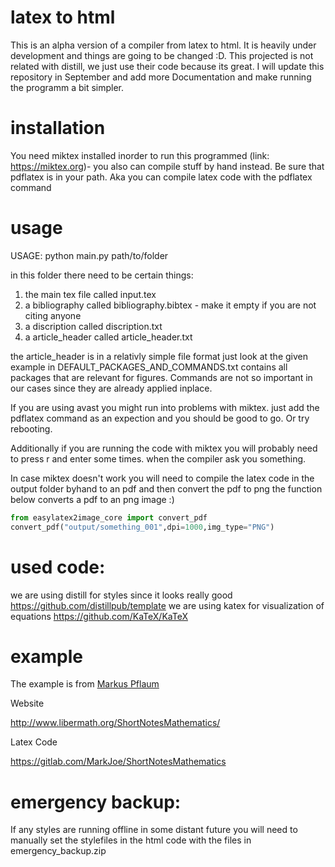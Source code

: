 # latex to html
This is an alpha version of a compiler from latex to html. It is heavily under development and things are going to be changed :D. This projected is not related with distill, we just use their code because its great. I will update this repository in September and add more Documentation and make running the programm a bit simpler.
# installation 
You need miktex installed inorder to run this programmed (link: https://miktex.org)- you also can compile stuff by hand instead. Be sure that pdflatex is in your path. Aka you can compile latex code with the pdflatex command 
# usage

USAGE: python main.py path/to/folder

in this folder there need to be certain things:

1. the main tex file called input.tex
2. a bibliography called bibliography.bibtex - make it empty if you are not citing anyone
3. a discription called discription.txt
4. a article_header called article_header.txt 

the article_header is in a relativly simple file format just look at the given example
in DEFAULT_PACKAGES_AND_COMMANDS.txt contains all packages that are relevant for figures. Commands are not so important in our cases since they are already applied inplace.


If you are using avast you might run into problems with miktex. just add the pdflatex command as an expection and you should be good to go. Or try rebooting.

Additionally if you are running the code with miktex you will probably need to press r and enter some times. when the compiler ask you something.

In case miktex doesn't work you will need to compile the latex code in the output folder byhand to an pdf and
then convert the pdf to png
the function below converts a pdf to an png image :) 

```python
from easylatex2image_core import convert_pdf
convert_pdf("output/something_001",dpi=1000,img_type="PNG")
```

# used code:
we are using distill for styles since it looks really good https://github.com/distillpub/template
we are using katex for visualization of equations https://github.com/KaTeX/KaTeX



# example
The example is from [Markus Pflaum](https://www.colorado.edu/math/markus-pflaum)

Website

http://www.libermath.org/ShortNotesMathematics/

Latex Code

https://gitlab.com/MarkJoe/ShortNotesMathematics

# emergency backup:
If any styles are running offline in some distant future you will need to manually set the stylefiles in the html code with the files in emergency_backup.zip
